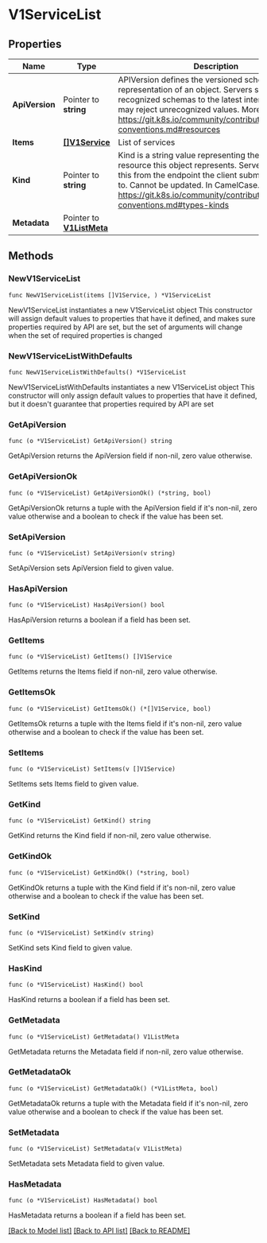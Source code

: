 # V1ServiceList

## Properties

Name | Type | Description | Notes
------------ | ------------- | ------------- | -------------
**ApiVersion** | Pointer to **string** | APIVersion defines the versioned schema of this representation of an object. Servers should convert recognized schemas to the latest internal value, and may reject unrecognized values. More info: https://git.k8s.io/community/contributors/devel/api-conventions.md#resources | [optional] 
**Items** | [**[]V1Service**](V1Service.md) | List of services | 
**Kind** | Pointer to **string** | Kind is a string value representing the REST resource this object represents. Servers may infer this from the endpoint the client submits requests to. Cannot be updated. In CamelCase. More info: https://git.k8s.io/community/contributors/devel/api-conventions.md#types-kinds | [optional] 
**Metadata** | Pointer to [**V1ListMeta**](V1ListMeta.md) |  | [optional] 

## Methods

### NewV1ServiceList

`func NewV1ServiceList(items []V1Service, ) *V1ServiceList`

NewV1ServiceList instantiates a new V1ServiceList object
This constructor will assign default values to properties that have it defined,
and makes sure properties required by API are set, but the set of arguments
will change when the set of required properties is changed

### NewV1ServiceListWithDefaults

`func NewV1ServiceListWithDefaults() *V1ServiceList`

NewV1ServiceListWithDefaults instantiates a new V1ServiceList object
This constructor will only assign default values to properties that have it defined,
but it doesn't guarantee that properties required by API are set

### GetApiVersion

`func (o *V1ServiceList) GetApiVersion() string`

GetApiVersion returns the ApiVersion field if non-nil, zero value otherwise.

### GetApiVersionOk

`func (o *V1ServiceList) GetApiVersionOk() (*string, bool)`

GetApiVersionOk returns a tuple with the ApiVersion field if it's non-nil, zero value otherwise
and a boolean to check if the value has been set.

### SetApiVersion

`func (o *V1ServiceList) SetApiVersion(v string)`

SetApiVersion sets ApiVersion field to given value.

### HasApiVersion

`func (o *V1ServiceList) HasApiVersion() bool`

HasApiVersion returns a boolean if a field has been set.

### GetItems

`func (o *V1ServiceList) GetItems() []V1Service`

GetItems returns the Items field if non-nil, zero value otherwise.

### GetItemsOk

`func (o *V1ServiceList) GetItemsOk() (*[]V1Service, bool)`

GetItemsOk returns a tuple with the Items field if it's non-nil, zero value otherwise
and a boolean to check if the value has been set.

### SetItems

`func (o *V1ServiceList) SetItems(v []V1Service)`

SetItems sets Items field to given value.


### GetKind

`func (o *V1ServiceList) GetKind() string`

GetKind returns the Kind field if non-nil, zero value otherwise.

### GetKindOk

`func (o *V1ServiceList) GetKindOk() (*string, bool)`

GetKindOk returns a tuple with the Kind field if it's non-nil, zero value otherwise
and a boolean to check if the value has been set.

### SetKind

`func (o *V1ServiceList) SetKind(v string)`

SetKind sets Kind field to given value.

### HasKind

`func (o *V1ServiceList) HasKind() bool`

HasKind returns a boolean if a field has been set.

### GetMetadata

`func (o *V1ServiceList) GetMetadata() V1ListMeta`

GetMetadata returns the Metadata field if non-nil, zero value otherwise.

### GetMetadataOk

`func (o *V1ServiceList) GetMetadataOk() (*V1ListMeta, bool)`

GetMetadataOk returns a tuple with the Metadata field if it's non-nil, zero value otherwise
and a boolean to check if the value has been set.

### SetMetadata

`func (o *V1ServiceList) SetMetadata(v V1ListMeta)`

SetMetadata sets Metadata field to given value.

### HasMetadata

`func (o *V1ServiceList) HasMetadata() bool`

HasMetadata returns a boolean if a field has been set.


[[Back to Model list]](../README.md#documentation-for-models) [[Back to API list]](../README.md#documentation-for-api-endpoints) [[Back to README]](../README.md)


